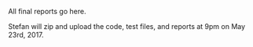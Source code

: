All final reports go here.

Stefan will zip and upload the code, test files, and reports at 9pm on May 23rd, 2017.
